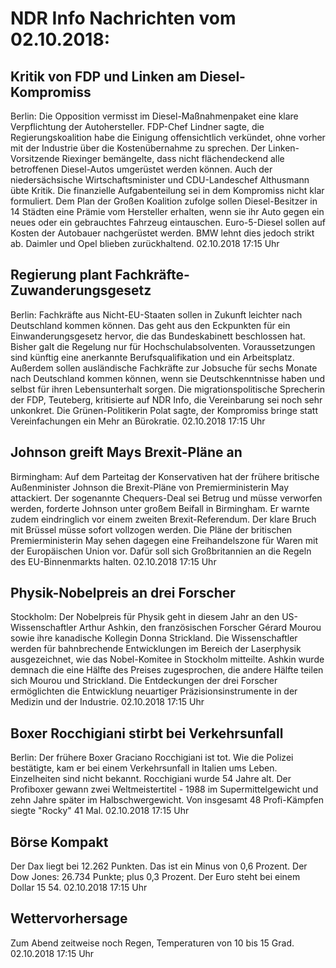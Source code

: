 # NDR Info Nachrichten vom 02.10.2018:


## Kritik von FDP und Linken am Diesel-Kompromiss
Berlin: Die Opposition vermisst im Diesel-Maßnahmenpaket eine klare Verpflichtung der Autohersteller. FDP-Chef Lindner sagte, die Regierungskoalition habe die Einigung offensichtlich verkündet, ohne vorher mit der Industrie über die Kostenübernahme zu sprechen. Der Linken-Vorsitzende Riexinger bemängelte, dass nicht flächendeckend alle betroffenen Diesel-Autos umgerüstet werden können. Auch der niedersächsische Wirtschaftsminister und CDU-Landeschef Althusmann übte Kritik. Die finanzielle Aufgabenteilung sei in dem Kompromiss nicht klar formuliert. Dem Plan der Großen Koalition zufolge sollen Diesel-Besitzer in 14 Städten eine Prämie vom Hersteller erhalten, wenn sie ihr Auto gegen ein neues oder ein gebrauchtes Fahrzeug eintauschen. Euro-5-Diesel sollen auf Kosten der Autobauer nachgerüstet werden. BMW lehnt dies jedoch strikt ab. Daimler und Opel blieben zurückhaltend. 02.10.2018 17:15 Uhr 

## Regierung plant Fachkräfte-Zuwanderungsgesetz
Berlin: Fachkräfte aus Nicht-EU-Staaten sollen in Zukunft leichter nach Deutschland kommen können. Das geht aus den Eckpunkten für ein Einwanderungsgesetz hervor, die das Bundeskabinett beschlossen hat. Bisher galt die Regelung nur für Hochschulabsolventen. Voraussetzungen sind künftig eine anerkannte Berufsqualifikation und ein Arbeitsplatz. Außerdem sollen ausländische Fachkräfte zur Jobsuche für sechs Monate nach Deutschland kommen können, wenn sie Deutschkenntnisse haben und selbst für ihren Lebensunterhalt sorgen. Die migrationspolitische Sprecherin der FDP, Teuteberg, kritisierte auf NDR Info, die Vereinbarung sei noch sehr unkonkret. Die Grünen-Politikerin Polat sagte, der Kompromiss bringe statt Vereinfachungen ein Mehr an Bürokratie. 02.10.2018 17:15 Uhr 

## Johnson greift Mays Brexit-Pläne an
Birmingham: Auf dem Parteitag der Konservativen hat der frühere britische Außenminister Johnson die Brexit-Pläne von Premierministerin May attackiert. Der sogenannte Chequers-Deal sei Betrug und müsse verworfen werden, forderte Johnson unter großem Beifall in Birmingham. Er warnte zudem eindringlich vor einem zweiten Brexit-Referendum. Der klare Bruch mit Brüssel müsse sofort vollzogen werden. Die Pläne der britischen Premierministerin May sehen dagegen eine Freihandelszone für Waren mit der Europäischen Union vor. Dafür soll sich Großbritannien an die Regeln des EU-Binnenmarkts halten. 02.10.2018 17:15 Uhr 

## Physik-Nobelpreis an drei Forscher
Stockholm:	Der Nobelpreis für Physik geht in diesem Jahr an den US-Wissenschaftler Arthur Ashkin, den französischen Forscher Gérard Mourou sowie ihre kanadische Kollegin Donna Strickland. Die Wissenschaftler werden für bahnbrechende Entwicklungen im Bereich der Laserphysik ausgezeichnet, wie das Nobel-Komitee in Stockholm mitteilte. Ashkin wurde demnach die eine Hälfte des Preises zugesprochen, die andere Hälfte teilen sich Mourou und Strickland. Die Entdeckungen der drei Forscher ermöglichten die Entwicklung neuartiger Präzisionsinstrumente in der Medizin und der Industrie. 02.10.2018 17:15 Uhr 

## Boxer Rocchigiani stirbt bei Verkehrsunfall
Berlin: Der frühere Boxer Graciano Rocchigiani ist tot. Wie die Polizei bestätigte, kam er bei einem Verkehrsunfall in Italien ums Leben. Einzelheiten sind nicht bekannt. Rocchigiani wurde 54 Jahre alt. Der Profiboxer gewann zwei Weltmeistertitel - 1988 im Supermittelgewicht und zehn Jahre später im Halbschwergewicht. Von insgesamt 48 Profi-Kämpfen siegte "Rocky" 41 Mal. 02.10.2018 17:15 Uhr 

## Börse Kompakt
Der Dax liegt bei 12.262 Punkten. Das ist ein  Minus von 0,6 Prozent. Der Dow Jones: 26.734 Punkte; plus 0,3  Prozent. Der Euro steht bei einem Dollar 15 54. 02.10.2018 17:15 Uhr 

## Wettervorhersage
Zum Abend zeitweise noch Regen, Temperaturen von 10 bis 15 Grad. 02.10.2018 17:15 Uhr 
